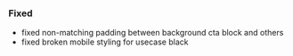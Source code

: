 ### Fixed

- fixed non-matching padding between background cta block and others
- fixed broken mobile styling for usecase black
